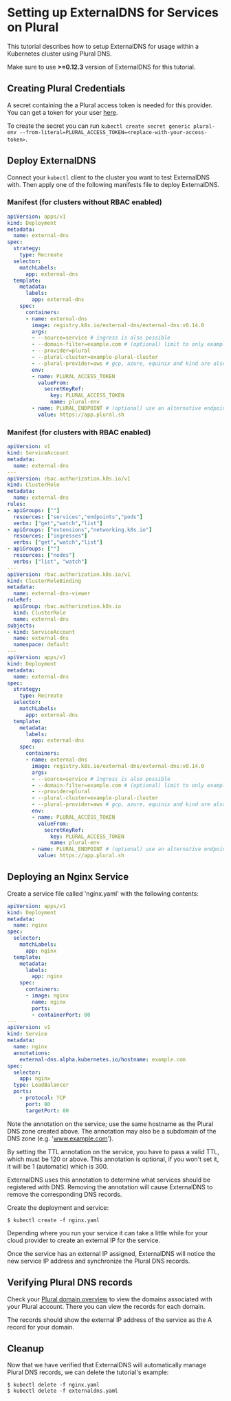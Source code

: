 # Setting up ExternalDNS for Services on Plural

This tutorial describes how to setup ExternalDNS for usage within a Kubernetes cluster using Plural DNS.

Make sure to use **>=0.12.3** version of ExternalDNS for this tutorial.

## Creating Plural Credentials

A secret containing the a Plural access token is needed for this provider. You can get a token for your user [here](https://app.plural.sh/profile/tokens).

To create the secret you can run `kubectl create secret generic plural-env --from-literal=PLURAL_ACCESS_TOKEN=<replace-with-your-access-token>`.

## Deploy ExternalDNS

Connect your `kubectl` client to the cluster you want to test ExternalDNS with.
Then apply one of the following manifests file to deploy ExternalDNS.

### Manifest (for clusters without RBAC enabled)

```yaml
apiVersion: apps/v1
kind: Deployment
metadata:
  name: external-dns
spec:
  strategy:
    type: Recreate
  selector:
    matchLabels:
      app: external-dns
  template:
    metadata:
      labels:
        app: external-dns
    spec:
      containers:
      - name: external-dns
        image: registry.k8s.io/external-dns/external-dns:v0.14.0
        args:
        - --source=service # ingress is also possible
        - --domain-filter=example.com # (optional) limit to only example.com domains; change to match the zone created above.
        - --provider=plural
        - --plural-cluster=example-plural-cluster
        - --plural-provider=aws # gcp, azure, equinix and kind are also possible
        env:
        - name: PLURAL_ACCESS_TOKEN
          valueFrom:
            secretKeyRef:
              key: PLURAL_ACCESS_TOKEN
              name: plural-env
        - name: PLURAL_ENDPOINT # (optional) use an alternative endpoint for Plural; defaults to https://app.plural.sh
          value: https://app.plural.sh
```

### Manifest (for clusters with RBAC enabled)

```yaml
apiVersion: v1
kind: ServiceAccount
metadata:
  name: external-dns
---
apiVersion: rbac.authorization.k8s.io/v1
kind: ClusterRole
metadata:
  name: external-dns
rules:
- apiGroups: [""]
  resources: ["services","endpoints","pods"]
  verbs: ["get","watch","list"]
- apiGroups: ["extensions","networking.k8s.io"]
  resources: ["ingresses"] 
  verbs: ["get","watch","list"]
- apiGroups: [""]
  resources: ["nodes"]
  verbs: ["list", "watch"]
---
apiVersion: rbac.authorization.k8s.io/v1
kind: ClusterRoleBinding
metadata:
  name: external-dns-viewer
roleRef:
  apiGroup: rbac.authorization.k8s.io
  kind: ClusterRole
  name: external-dns
subjects:
- kind: ServiceAccount
  name: external-dns
  namespace: default
---
apiVersion: apps/v1
kind: Deployment
metadata:
  name: external-dns
spec:
  strategy:
    type: Recreate
  selector:
    matchLabels:
      app: external-dns
  template:
    metadata:
      labels:
        app: external-dns
    spec:
      containers:
      - name: external-dns
        image: registry.k8s.io/external-dns/external-dns:v0.14.0
        args:
        - --source=service # ingress is also possible
        - --domain-filter=example.com # (optional) limit to only example.com domains; change to match the zone created above.
        - --provider=plural
        - --plural-cluster=example-plural-cluster
        - --plural-provider=aws # gcp, azure, equinix and kind are also possible
        env:
        - name: PLURAL_ACCESS_TOKEN
          valueFrom:
            secretKeyRef:
              key: PLURAL_ACCESS_TOKEN
              name: plural-env
        - name: PLURAL_ENDPOINT # (optional) use an alternative endpoint for Plural; defaults to https://app.plural.sh
          value: https://app.plural.sh
```

## Deploying an Nginx Service

Create a service file called 'nginx.yaml' with the following contents:

```yaml
apiVersion: apps/v1
kind: Deployment
metadata:
  name: nginx
spec:
  selector:
    matchLabels:
      app: nginx
  template:
    metadata:
      labels:
        app: nginx
    spec:
      containers:
      - image: nginx
        name: nginx
        ports:
        - containerPort: 80
---
apiVersion: v1
kind: Service
metadata:
  name: nginx
  annotations:
    external-dns.alpha.kubernetes.io/hostname: example.com
spec:
  selector:
    app: nginx
  type: LoadBalancer
  ports:
    - protocol: TCP
      port: 80
      targetPort: 80
```

Note the annotation on the service; use the same hostname as the Plural DNS zone created above. The annotation may also be a subdomain
of the DNS zone (e.g. 'www.example.com').

By setting the TTL annotation on the service, you have to pass a valid TTL, which must be 120 or above.
This annotation is optional, if you won't set it, it will be 1 (automatic) which is 300.

ExternalDNS uses this annotation to determine what services should be registered with DNS.  Removing the annotation
will cause ExternalDNS to remove the corresponding DNS records.

Create the deployment and service:

```
$ kubectl create -f nginx.yaml
```

Depending where you run your service it can take a little while for your cloud provider to create an external IP for the service.

Once the service has an external IP assigned, ExternalDNS will notice the new service IP address and synchronize
the Plural DNS records.

## Verifying Plural DNS records

Check your [Plural domain overview](https://app.plural.sh/account/domains) to view the domains associated with your Plural account. There you can view the records for each domain.

The records should show the external IP address of the service as the A record for your domain.

## Cleanup

Now that we have verified that ExternalDNS will automatically manage Plural DNS records, we can delete the tutorial's example:

```
$ kubectl delete -f nginx.yaml
$ kubectl delete -f externaldns.yaml
